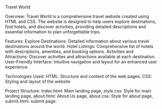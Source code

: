 Travel World

Overview: 
Travel World is a comprehensive travel website created using HTML and CSS. The website is designed to help users explore destinations, find hotels, and discover activities, providing detailed descriptions and essential information to plan unforgettable trips.

Features: 
Explore Destinations: Detailed information about various travel destinations around the world.
Hotel Listings: Comprehensive list of hotels with descriptions, amenities, and booking options.
Activities and Attractions: Discover activities and attractions available at each destination.
User-Friendly Interface: Intuitive navigation and layout for an enhanced user experience.

Technologies Used: 
HTML: Structure and content of the web pages.
CSS: Styling and layout of the website

Project Structure: 
index.html: Main landing page,
style.css: Style for main landing page,
about.html: About Us page,
about.css: Style for about page,
submit.html: submit page.

